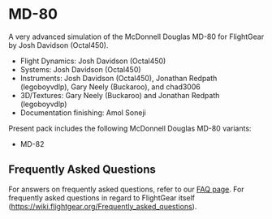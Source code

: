# MD-80
A very advanced simulation of the McDonnell Douglas MD-80 for FlightGear by Josh Davidson (Octal450).

- Flight Dynamics: Josh Davidson (Octal450)
- Systems: Josh Davidson (Octal450)
- Instruments: Josh Davidson (Octal450), Jonathan Redpath (legoboyvdlp), Gary Neely (Buckaroo), and chad3006
- 3D/Textures: Gary Neely (Buckaroo) and Jonathan Redpath (legoboyvdlp)
- Documentation finishing: Amol Soneji

Present pack includes the following McDonnell Douglas MD-80 variants:
- MD-82

## Frequently Asked Questions
For answers on frequently asked questions, refer to our [FAQ page](https://github.com/Octal450/MD-80/blob/master/FAQ.md).
For frequently asked questions in regard to FlightGear itself (https://wiki.flightgear.org/Frequently_asked_questions).  
